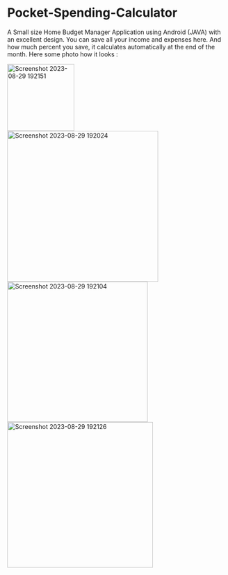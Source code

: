 # Pocket-Spending-Calculator
A Small size Home Budget Manager Application using Android (JAVA) with an excellent design.
You can save all your income and expenses here. And how much percent you save, it calculates automatically at the end of the month.
Here some photo how it looks :

<img width="154" alt="Screenshot 2023-08-29 192151" src="https://github.com/Suraj1719/Pocket-Spending-Calculator/assets/101680569/a46c4bdf-9649-4643-b9f9-8ddc726a90e7">



<img width="347" alt="Screenshot 2023-08-29 192024" src="https://github.com/Suraj1719/Pocket-Spending-Calculator/assets/101680569/31717a53-d359-4650-8631-5edb91929650">



<img width="323" alt="Screenshot 2023-08-29 192104" src="https://github.com/Suraj1719/Pocket-Spending-Calculator/assets/101680569/b7bd1dfa-1433-46f0-8735-c6d66d14c5b7">



<img width="335" alt="Screenshot 2023-08-29 192126" src="https://github.com/Suraj1719/Pocket-Spending-Calculator/assets/101680569/28e73667-aeb4-443b-aa6d-caca515c28d9">

